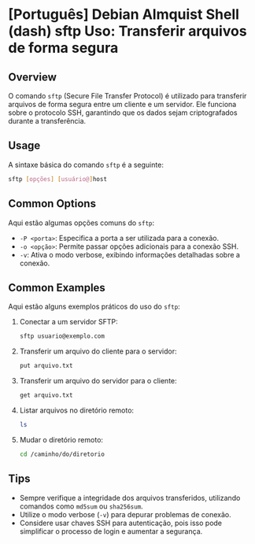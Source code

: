 # [Português] Debian Almquist Shell (dash) sftp Uso: Transferir arquivos de forma segura

## Overview
O comando `sftp` (Secure File Transfer Protocol) é utilizado para transferir arquivos de forma segura entre um cliente e um servidor. Ele funciona sobre o protocolo SSH, garantindo que os dados sejam criptografados durante a transferência.

## Usage
A sintaxe básica do comando `sftp` é a seguinte:

```bash
sftp [opções] [usuário@]host
```

## Common Options
Aqui estão algumas opções comuns do `sftp`:

- `-P <porta>`: Especifica a porta a ser utilizada para a conexão.
- `-o <opção>`: Permite passar opções adicionais para a conexão SSH.
- `-v`: Ativa o modo verbose, exibindo informações detalhadas sobre a conexão.

## Common Examples
Aqui estão alguns exemplos práticos do uso do `sftp`:

1. Conectar a um servidor SFTP:
   ```bash
   sftp usuario@exemplo.com
   ```

2. Transferir um arquivo do cliente para o servidor:
   ```bash
   put arquivo.txt
   ```

3. Transferir um arquivo do servidor para o cliente:
   ```bash
   get arquivo.txt
   ```

4. Listar arquivos no diretório remoto:
   ```bash
   ls
   ```

5. Mudar o diretório remoto:
   ```bash
   cd /caminho/do/diretorio
   ```

## Tips
- Sempre verifique a integridade dos arquivos transferidos, utilizando comandos como `md5sum` ou `sha256sum`.
- Utilize o modo verbose (`-v`) para depurar problemas de conexão.
- Considere usar chaves SSH para autenticação, pois isso pode simplificar o processo de login e aumentar a segurança.